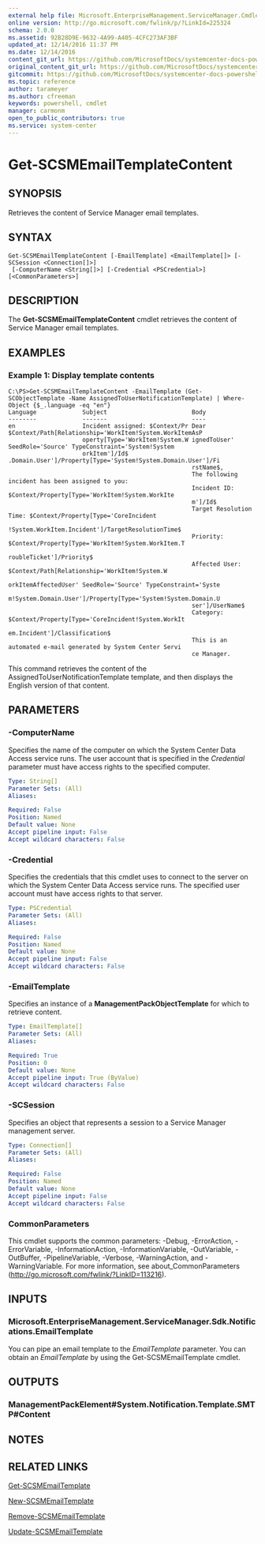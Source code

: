 ```yaml
---
external help file: Microsoft.EnterpriseManagement.ServiceManager.Cmdlets.dll-Help.xml
online version: http://go.microsoft.com/fwlink/p/?LinkId=225324
schema: 2.0.0
ms.assetid: 92B28D9E-9632-4A99-A405-4CFC273AF3BF
updated_at: 12/14/2016 11:37 PM
ms.date: 12/14/2016
content_git_url: https://github.com/MicrosoftDocs/systemcenter-docs-powershell/blob/master/systemcenter-cmdlets/SystemCenter2016/ServiceManager/Get-SCSMEmailTemplateContent.md
original_content_git_url: https://github.com/MicrosoftDocs/systemcenter-docs-powershell/blob/master/systemcenter-cmdlets/SystemCenter2016/ServiceManager/Get-SCSMEmailTemplateContent.md
gitcommit: https://github.com/MicrosoftDocs/systemcenter-docs-powershell/blob/ddd0fefc9adaabb9394eb6c21b33370913d1830d/systemcenter-cmdlets/SystemCenter2016/ServiceManager/Get-SCSMEmailTemplateContent.md
ms.topic: reference
author: tarameyer
ms.author: cfreeman
keywords: powershell, cmdlet
manager: carmonm
open_to_public_contributors: true
ms.service: system-center
---
```


# Get-SCSMEmailTemplateContent

## SYNOPSIS
Retrieves the content of Service Manager email templates.

## SYNTAX

```
Get-SCSMEmailTemplateContent [-EmailTemplate] <EmailTemplate[]> [-SCSession <Connection[]>]
 [-ComputerName <String[]>] [-Credential <PSCredential>] [<CommonParameters>]
```

## DESCRIPTION
The **Get-SCSMEmailTemplateContent** cmdlet retrieves the content of Service Manager email templates.

## EXAMPLES

### Example 1: Display template contents
```
C:\PS>Get-SCSMEmailTemplateContent -EmailTemplate (Get-SCObjectTemplate -Name AssignedToUserNotificationTemplate) | Where-Object {$_.language -eq "en"}
Language             Subject                        Body
--------             -------                        ----
en                   Incident assigned: $Context/Pr Dear $Context/Path[Relationship='WorkItem!System.WorkItemAsP
                     operty[Type='WorkItem!System.W ignedToUser' SeedRole='Source' TypeConstraint='System!System
                     orkItem']/Id$                  .Domain.User']/Property[Type='System!System.Domain.User']/Fi
                                                    rstName$,
                                                    The following incident has been assigned to you: 
                                                    Incident ID: $Context/Property[Type='WorkItem!System.WorkIte
                                                    m']/Id$
                                                    Target Resolution Time: $Context/Property[Type='CoreIncident
                                                    !System.WorkItem.Incident']/TargetResolutionTime$
                                                    Priority: $Context/Property[Type='WorkItem!System.WorkItem.T
                                                    roubleTicket']/Priority$
                                                    Affected User: $Context/Path[Relationship='WorkItem!System.W
                                                    orkItemAffectedUser' SeedRole='Source' TypeConstraint='Syste
                                                    m!System.Domain.User']/Property[Type='System!System.Domain.U
                                                    ser']/UserName$
                                                    Category: $Context/Property[Type='CoreIncident!System.WorkIt
                                                    em.Incident']/Classification$
                                                    This is an automated e-mail generated by System Center Servi
                                                    ce Manager.
```

This command retrieves the content of the AssignedToUserNotificationTemplate template, and then displays the English version of that content.

## PARAMETERS

### -ComputerName
Specifies the name of the computer on which the System Center Data Access service runs.
The user account that is specified in the *Credential* parameter must have access rights to the specified computer.

```yaml
Type: String[]
Parameter Sets: (All)
Aliases: 

Required: False
Position: Named
Default value: None
Accept pipeline input: False
Accept wildcard characters: False
```

### -Credential
Specifies the credentials that this cmdlet uses to connect to the server on which the System Center Data Access service runs.
The specified user account must have access rights to that server.

```yaml
Type: PSCredential
Parameter Sets: (All)
Aliases: 

Required: False
Position: Named
Default value: None
Accept pipeline input: False
Accept wildcard characters: False
```

### -EmailTemplate
Specifies an instance of a **ManagementPackObjectTemplate** for which to retrieve content.

```yaml
Type: EmailTemplate[]
Parameter Sets: (All)
Aliases: 

Required: True
Position: 0
Default value: None
Accept pipeline input: True (ByValue)
Accept wildcard characters: False
```

### -SCSession
Specifies an object that represents a session to a Service Manager management server.

```yaml
Type: Connection[]
Parameter Sets: (All)
Aliases: 

Required: False
Position: Named
Default value: None
Accept pipeline input: False
Accept wildcard characters: False
```

### CommonParameters
This cmdlet supports the common parameters: -Debug, -ErrorAction, -ErrorVariable, -InformationAction, -InformationVariable, -OutVariable, -OutBuffer, -PipelineVariable, -Verbose, -WarningAction, and -WarningVariable. For more information, see about_CommonParameters (http://go.microsoft.com/fwlink/?LinkID=113216).

## INPUTS

### Microsoft.EnterpriseManagement.ServiceManager.Sdk.Notifications.EmailTemplate
You can pipe an email template to the *EmailTemplate* parameter.
You can obtain an *EmailTemplate* by using the Get-SCSMEmailTemplate cmdlet.

## OUTPUTS

### ManagementPackElement#System.Notification.Template.SMTP#Content

## NOTES

## RELATED LINKS

[Get-SCSMEmailTemplate](xref:SystemCenter2016/ServiceManager/Get-SCSMEmailTemplate.md)

[New-SCSMEmailTemplate](xref:SystemCenter2016/ServiceManager/New-SCSMEmailTemplate.md)

[Remove-SCSMEmailTemplate](xref:SystemCenter2016/ServiceManager/Remove-SCSMEmailTemplate.md)

[Update-SCSMEmailTemplate](xref:SystemCenter2016/ServiceManager/Update-SCSMEmailTemplate.md)

